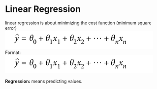 # Linear Regression
linear regression is about minimizing the cost function (minimum square error)
![Linear_Regression_model_prediction_equation](/Chapter_4/Images/Linear_Regression_model_prediction.png)
Format: ![Alt Text](/Chapter_4/Images/Linear_Regression_model_prediction.png)

**Regression:** means predicting values.
